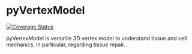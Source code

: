 # pyVertexModel

[![Coverage Status](https://coveralls.io/repos/github/Pablo1990/pyVertexModel/badge.svg?branch=main)](https://coveralls.io/github/Pablo1990/pyVertexModel?branch=main)

pyVertexModel is versatile 3D vertex model to understand tissue and cell mechanics, in particular, regarding tissue repair.

